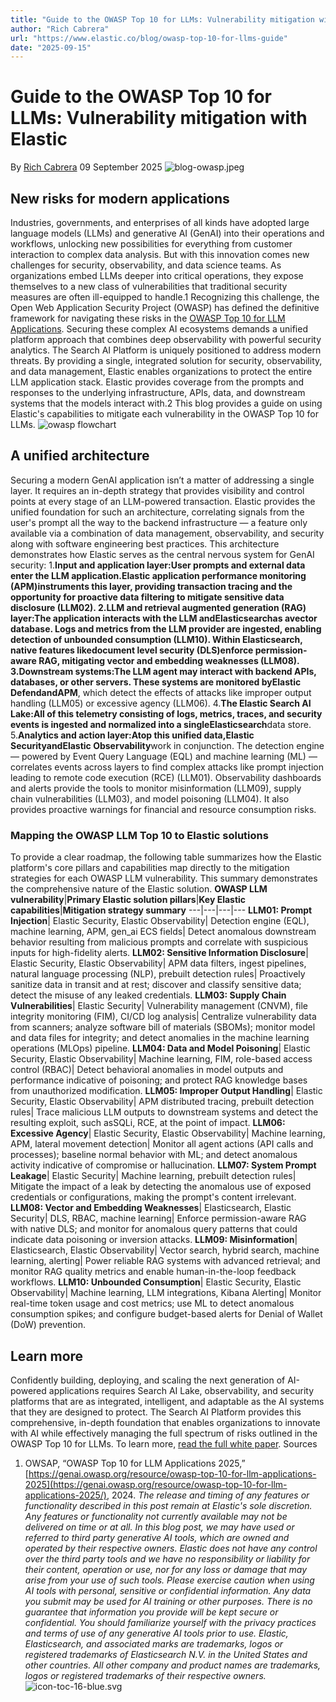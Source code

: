 ```yaml
---
title: "Guide to the OWASP Top 10 for LLMs: Vulnerability mitigation with Elastic"
author: "Rich Cabrera"
url: "https://www.elastic.co/blog/owasp-top-10-for-llms-guide"
date: "2025-09-15"
---
```


# Guide to the OWASP Top 10 for LLMs: Vulnerability mitigation with Elastic
By
[Rich Cabrera](/blog/author/rich-cabrera)
09 September 2025
![blog-owasp.jpeg](https://static-www.elastic.co/v3/assets/bltefdd0b53724fa2ce/blt08e960c8fb328870/68bfb482a7d14333c2ba9d5c/blog-owasp.jpeg)
## New risks for modern applications
Industries, governments, and enterprises of all kinds have adopted large language models (LLMs) and generative AI (GenAI) into their operations and workflows, unlocking new possibilities for everything from customer interaction to complex data analysis. But with this innovation comes new challenges for security, observability, and data science teams. As organizations embed LLMs deeper into critical operations, they expose themselves to a new class of vulnerabilities that traditional security measures are often ill-equipped to handle.1 Recognizing this challenge, the Open Web Application Security Project (OWASP) has defined the definitive framework for navigating these risks in the [OWASP Top 10 for LLM Applications](https://genai.owasp.org/resource/owasp-top-10-for-llm-applications-2025/).
Securing these complex AI ecosystems demands a unified platform approach that combines deep observability with powerful security analytics. The Search AI Platform is uniquely positioned to address modern threats. By providing a single, integrated solution for security, observability, and data management, Elastic enables organizations to protect the entire LLM application stack. Elastic provides coverage from the prompts and responses to the underlying infrastructure, APIs, data, and downstream systems that the models interact with.2 This blog provides a guide on using Elastic's capabilities to mitigate each vulnerability in the OWASP Top 10 for LLMs.
![owasp flowchart](https://static-www.elastic.co/v3/assets/bltefdd0b53724fa2ce/blt7fad28a2249df01a/68bface44405f4415da7f289/blog-owasp.png)
## A unified architecture
Securing a modern GenAI application isn’t a matter of addressing a single layer. It requires an in-depth strategy that provides visibility and control points at every stage of an LLM-powered transaction. Elastic provides the unified foundation for such an architecture, correlating signals from the user's prompt all the way to the backend infrastructure — a feature only available via a combination of data management, observability, and security along with software engineering best practices.
This architecture demonstrates how Elastic serves as the central nervous system for GenAI security:
1.**Input and application layer:**User prompts and external data enter the LLM application.**Elastic application performance monitoring (APM)**instruments this layer, providing transaction tracing and the opportunity for proactive data filtering to mitigate sensitive data disclosure (LLM02).
2.**LLM and retrieval augmented generation (RAG) layer:**The application interacts with the LLM and**Elasticsearch**as a**vector database**. Logs and metrics from the LLM provider are ingested, enabling detection of unbounded consumption (LLM10). Within Elasticsearch, native features like**document level security (DLS)**enforce permission-aware RAG, mitigating vector and embedding weaknesses (LLM08).
3.**Downstream systems:**The LLM agent may interact with backend APIs, databases, or other servers. These systems are monitored by**Elastic Defend**and**APM**, which detect the effects of attacks like improper output handling (LLM05) or excessive agency (LLM06).
4.**The Elastic Search AI Lake:**All of this telemetry consisting of logs, metrics, traces, and security events is ingested and normalized into a single**Elasticsearch**data store.
5.**Analytics and action layer:**Atop this unified data,**Elastic Security**and**Elastic Observability**work in conjunction. The detection engine — powered by Event Query Language (EQL) and machine learning (ML) — correlates events across layers to find complex attacks like prompt injection leading to remote code execution (RCE) (LLM01). Observability dashboards and alerts provide the tools to monitor misinformation (LLM09), supply chain vulnerabilities (LLM03), and model poisoning (LLM04). It also provides proactive warnings for financial and resource consumption risks.
### Mapping the OWASP LLM Top 10 to Elastic solutions
To provide a clear roadmap, the following table summarizes how the Elastic platform's core pillars and capabilities map directly to the mitigation strategies for each OWASP LLM vulnerability. This summary demonstrates the comprehensive nature of the Elastic solution.
**OWASP LLM vulnerability**|**Primary Elastic solution pillars**|**Key Elastic capabilities**|**Mitigation strategy summary**
---|---|---|---
**LLM01: Prompt Injection**| Elastic Security, Elastic Observability| Detection engine (EQL), machine learning, APM, gen_ai ECS fields| Detect anomalous downstream behavior resulting from malicious prompts and correlate with suspicious inputs for high-fidelity alerts.
**LLM02: Sensitive Information Disclosure**| Elastic Security, Elastic Observability| APM data filters, ingest pipelines, natural language processing (NLP), prebuilt detection rules| Proactively sanitize data in transit and at rest; discover and classify sensitive data; detect the misuse of any leaked credentials.
**LLM03: Supply Chain Vulnerabilities**| Elastic Security| Vulnerability management (CNVM), file integrity monitoring (FIM), CI/CD log analysis| Centralize vulnerability data from scanners; analyze software bill of materials (SBOMs); monitor model and data files for integrity; and detect anomalies in the machine learning operations (MLOps) pipeline.
**LLM04: Data and Model Poisoning**| Elastic Security, Elastic Observability| Machine learning, FIM, role-based access control (RBAC)| Detect behavioral anomalies in model outputs and performance indicative of poisoning; and protect RAG knowledge bases from unauthorized modification.
**LLM05: Improper Output Handling**| Elastic Security, Elastic Observability| APM distributed tracing, prebuilt detection rules| Trace malicious LLM outputs to downstream systems and detect the resulting exploit, such asSQLi, RCE, at the point of impact.
**LLM06: Excessive Agency**| Elastic Security, Elastic Observability| Machine learning, APM, lateral movement detection| Monitor all agent actions (API calls and processes); baseline normal behavior with ML; and detect anomalous activity indicative of compromise or hallucination.
**LLM07: System Prompt Leakage**| Elastic Security| Machine learning, prebuilt detection rules| Mitigate the impact of a leak by detecting the anomalous use of exposed credentials or configurations, making the prompt's content irrelevant.
**LLM08: Vector and Embedding Weaknesses**| Elasticsearch, Elastic Security| DLS, RBAC, machine learning| Enforce permission-aware RAG with native DLS; and monitor for anomalous query patterns that could indicate data poisoning or inversion attacks.
**LLM09: Misinformation**| Elasticsearch, Elastic Observability| Vector search, hybrid search, machine learning, alerting| Power reliable RAG systems with advanced retrieval; and monitor RAG quality metrics and enable human-in-the-loop feedback workflows.
**LLM10: Unbounded Consumption**| Elastic Security, Elastic Observability| Machine learning, LLM integrations, Kibana Alerting| Monitor real-time token usage and cost metrics; use ML to detect anomalous consumption spikes; and configure budget-based alerts for Denial of Wallet (DoW) prevention.
## Learn more
Confidently building, deploying, and scaling the next generation of AI-powered applications requires Search AI Lake, observability, and security platforms that are as integrated, intelligent, and adaptable as the AI systems that they are designed to protect. The Search AI Platform provides this comprehensive, in-depth foundation that enables organizations to innovate with AI while effectively managing the full spectrum of risks outlined in the OWASP Top 10 for LLMs. To learn more, [read the full white paper](https://www.elastic.co/pdf/elastic-search-ai-platform-supports-owasp-top-10-llm-applications.pdf).
Sources
1. OWSAP, “OWASP Top 10 for LLM Applications 2025,” [https://genai.owasp.org/resource/owasp-top-10-for-llm-applications-2025](https://genai.owasp.org/resource/owasp-top-10-for-llm-applications-2025/), 2024.
_The release and timing of any features or functionality described in this post remain at Elastic's sole discretion. Any features or functionality not currently available may not be delivered on time or at all._
_In this blog post, we may have used or referred to third party generative AI tools, which are owned and operated by their respective owners. Elastic does not have any control over the third party tools and we have no responsibility or liability for their content, operation or use, nor for any loss or damage that may arise from your use of such tools. Please exercise caution when using AI tools with personal, sensitive or confidential information. Any data you submit may be used for AI training or other purposes. There is no guarantee that information you provide will be kept secure or confidential. You should familiarize yourself with the privacy practices and terms of use of any generative AI tools prior to use._
_Elastic, Elasticsearch, and associated marks are trademarks, logos or registered trademarks of Elasticsearch N.V. in the United States and other countries. All other company and product names are trademarks, logos or registered trademarks of their respective owners._
![icon-toc-16-blue.svg](/static-res/images/svg/icon-toc-16-blue.svg)
